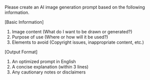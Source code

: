 Please create an AI image generation prompt based on the following information.

[Basic Information]
1) Image content (What do I want to be drawn or generated?)
2) Purpose of use (Where or how will it be used?)
3) Elements to avoid (Copyright issues, inappropriate content, etc.)

[Output Format]
1. An optimized prompt in English
2. A concise explanation (within 3 lines)
3. Any cautionary notes or disclaimers
